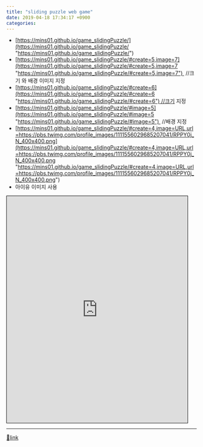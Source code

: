 ```yaml
---
title: "sliding puzzle web game"
date: 2019-04-18 17:34:17 +0900
categories: 
---
```

  

  
- [https://mins01.github.io/game_slidingPuzzle/](https://mins01.github.io/game_slidingPuzzle/ "https://mins01.github.io/game_slidingPuzzle/")
- [https://mins01.github.io/game_slidingPuzzle/#create=5,image=7](https://mins01.github.io/game_slidingPuzzle/#create=5,image=7 "https://mins01.github.io/game_slidingPuzzle/#create=5,image=7")  //크기 와 배경 이미지 지정
- [https://mins01.github.io/game_slidingPuzzle/#create=6](https://mins01.github.io/game_slidingPuzzle/#create=6 "https://mins01.github.io/game_slidingPuzzle/#create=6") //크기 지정
- [https://mins01.github.io/game_slidingPuzzle/#image=5](https://mins01.github.io/game_slidingPuzzle/#image=5 "https://mins01.github.io/game_slidingPuzzle/#image=5")  //배경 지정
- [https://mins01.github.io/game_slidingPuzzle/#create=4,image=URL,url=https://pbs.twimg.com/profile_images/1111556029685207041/RPPY0j_N_400x400.png](https://mins01.github.io/game_slidingPuzzle/#create=4,image=URL,url=https://pbs.twimg.com/profile_images/1111556029685207041/RPPY0j_N_400x400.png "https://mins01.github.io/game_slidingPuzzle/#create=4,image=URL,url=https://pbs.twimg.com/profile_images/1111556029685207041/RPPY0j_N_400x400.png")
- 아이유 이미지 사용


  
  
  
<iframe frameborder="1" height="600" src="https://mins01.github.io/game_slidingPuzzle/" style="border-width: 1px; border-style: solid; border-color: rgb(0, 0, 0);" width="95%"></iframe>  


  ***
[🔗link](http://www.mins01.com/mh/tech/read/1273)